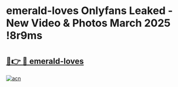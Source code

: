 # emerald-loves Onlyfans Leaked - New Video & Photos March 2025 !8r9ms

# <h2><a href="https://m8wtg9.iuczelnia.edu.pl?title=emerald-loves&ref=8r9ms">🔗👉 🔴 emerald-loves</a></h2>

[![acn](https://github.com/user-attachments/assets/0f9c940e-d8b0-45ae-aac7-cd30a18b3e1c)](https://m8wtg9.iuczelnia.edu.pl?title=emerald-loves&ref=8r9ms)

